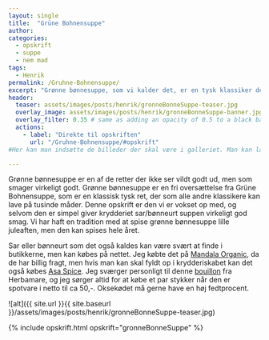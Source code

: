 ```yaml
---
layout: single
title:  "Grüne Bohnensuppe"
author:   
categories: 
  - opskrift
  - suppe 
  - nem mad
tags: 
  - Henrik
permalink: /Gruhne-Bohnensuppe/
excerpt: "Grønne bønnesuppe, som vi kalder det, er en tysk klassiker der smager fantastisk!"
header:
  teaser: assets/images/posts/henrik/gronneBonneSuppe-teaser.jpg
  overlay_image: assets/images/posts/henrik/gronneBonneSuppe-banner.jpg
  overlay_filter: 0.35 # same as adding an opacity of 0.5 to a black background
  actions:
    - label: "Direkte til opskriften"
      url: "/Gruhne-Bohnensuppe/#opskrift"
#Her kan man indsætte de billeder der skal være i galleriet. Man kan lave flere gallerier hvis man bare kalder dem noget andet

---
```

Grønne bønnesuppe er en af de retter der ikke ser vildt godt ud, men som smager virkeligt godt. 
Grønne bønnesuppe er en fri oversættelse fra Grüne Bohnensuppe, som er en klassisk tysk ret, der som alle andre klassikere kan lave på tusinde måder. Denne opskrift er den vi er vokset op med, og selvom den er simpel giver krydderiet sar/bønneurt suppen virkeligt god smag. 
Vi har haft en tradition med at spise grønne bønnesuppe lille juleaften, men den kan spises hele året.

Sar eller bønneurt som det også kaldes kan være svært at finde i butikkerne, men kan købes på nettet. Jeg købte det på [Mandala Organic][sarMandala], da de har billig fragt, men hvis man kan skal fyldt op i krydderiskabet kan det også købes [Asa Spice][sarAsa].
Jeg sværger personligt til denne [bouillon][bouillon] fra Herbamare, og jeg sørger altid for at købe et par stykker når den er spotvare i netto til ca 50,-. Oksekødet må gerne have en høj fedtprocent. 

![alt]({{ site.url }}{{ site.baseurl }}/assets/images/posts/henrik/gronneBonneSuppe-teaser.jpg)

[//]: # (Her kommer galleriet)

{% include opskrift.html opskrift="gronneBonneSuppe" %}




[//]: # (Her kan man lave links der kan bruges i teksten uden at fylde)

[bouillon]: https://www.avogel.dk/shop/products/Herbamare_bouillon.php
[sarMandala]: https://mandala-organic.com/product/sar-bonneurt/
[sarAsa]: https://www.asaspice.dk/sar-hel.html